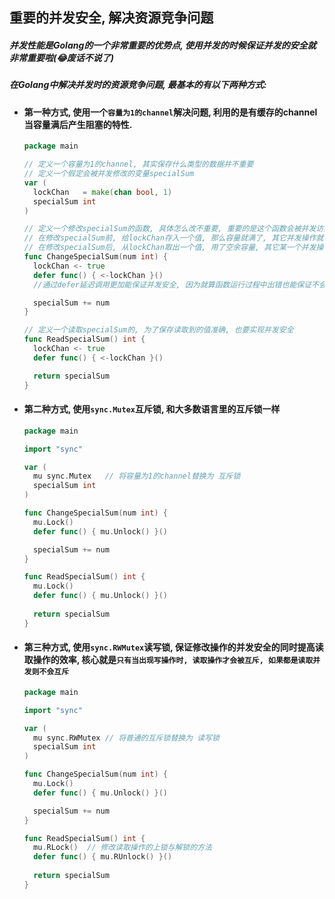 ## 重要的并发安全, 解决资源竞争问题

##### 并发性能是Golang的一个非常重要的优势点,  使用并发的时候保证并发的安全就非常重要啦(😂废话不说了)

##### 在Golang中解决并发时的资源竞争问题, 最基本的有以下两种方式:

- #### 第一种方式, 使用一个`容量为1的channel`解决问题, 利用的是有缓存的channel当容量满后产生阻塞的特性.

  ```go
  package main
  
  // 定义一个容量为1的channel, 其实保存什么类型的数据并不重要
  // 定义一个假定会被并发修改的变量specialSum
  var (
  	lockChan   = make(chan bool, 1)
  	specialSum int
  )
  
  // 定义一个修改specialSum的函数, 具体怎么改不重要, 重要的是这个函数会被并发访问
  // 在修改specialSum前, 给lockChan存入一个值, 那么容量就满了, 其它并发操作就会被阻塞
  // 在修改specialSum后, 从lockChan取出一个值, 用了空余容量, 其它某一个并发操作得到执行
  func ChangeSpecialSum(num int) {
  	lockChan <- true
  	defer func() { <-lockChan }()
  	//通过defer延迟调用更加能保证并发安全, 因为就算函数运行过程中出错也能保证不会永久阻塞
  
  	specialSum += num
  }
  
  // 定义一个读取specialSum的, 为了保存读取到的值准确, 也要实现并发安全
  func ReadSpecialSum() int {
  	lockChan <- true
  	defer func() { <-lockChan }()
  
  	return specialSum
  }
  ```

- #### 第二种方式, 使用`sync.Mutex`互斥锁, 和大多数语言里的互斥锁一样

  ```go
  package main
  
  import "sync"
  
  var (
  	mu sync.Mutex	// 将容量为1的channel替换为 互斥锁
  	specialSum int
  )
  
  func ChangeSpecialSum(num int) {
  	mu.Lock()
  	defer func() { mu.Unlock() }()
  
  	specialSum += num
  }
  
  func ReadSpecialSum() int {
  	mu.Lock()
  	defer func() { mu.Unlock() }()
      
  	return specialSum
  }
  
  ```

- #### 第三种方式, 使用`sync.RWMutex`读写锁, 保证修改操作的并发安全的同时提高读取操作的效率, 核心就是`只有当出现写操作时, 读取操作才会被互斥, 如果都是读取并发则不会互斥`

  ```go
  package main
  
  import "sync"
  
  var (
  	mu sync.RWMutex	// 将普通的互斥锁替换为 读写锁
  	specialSum int
  )
  
  func ChangeSpecialSum(num int) {
  	mu.Lock()
  	defer func() { mu.Unlock() }()
  
  	specialSum += num
  }
  
  func ReadSpecialSum() int {
  	mu.RLock()	// 修改读取操作的上锁与解锁的方法
  	defer func() { mu.RUnlock() }()
      
  	return specialSum
  }
  ```
